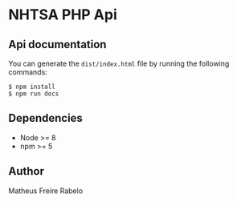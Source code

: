 # NHTSA PHP Api

## Api documentation

You can generate the `dist/index.html` file by running the following commands:
```
$ npm install
$ npm run docs
```

## Dependencies

- Node >= 8
- npm >= 5

## Author

Matheus Freire Rabelo
